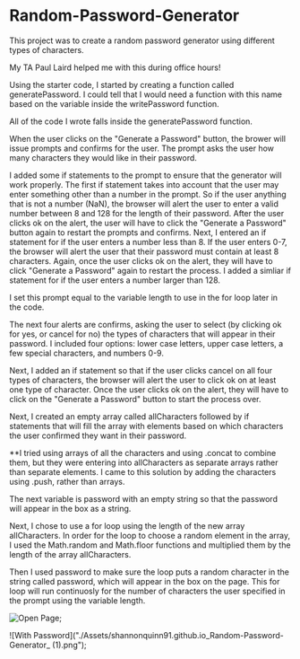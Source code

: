 # Random-Password-Generator
This project was to create a random password generator using different types of characters. 

My TA Paul Laird helped me with this during office hours! 

Using the starter code, I started by creating a function called generatePassword. I could tell that I would need a function with this name based on the variable inside the writePassword function. 

All of the code I wrote falls inside the generatePassword function. 

When the user clicks on the "Generate a Password" button, the brower will issue prompts and confirms for the user. The prompt asks the user how many characters they would like in their password. 

I added some if statements to the prompt to ensure that the generator will work properly. The first if statement takes into account that the user may enter something other than a number in the prompt. So if the user anything that is not a number (NaN), the browser will alert the user to enter a valid number between 8 and 128 for the length of their password. After the user clicks ok on the alert, the user will have to click the "Generate a Password" button again to restart the prompts and confirms. Next, I entered an if statement for if the user enters a number less than 8. If the user enters 0-7, the browser will alert the user that their password must contain at least 8 characters. Again, once the user clicks ok on the alert, they will have to click "Generate a Password" again to restart the process. I added a simliar if statement for if the user enters a number larger than 128. 

I set this prompt equal to the variable length to use in the for loop later in the code. 

The next four alerts are confirms, asking the user to select (by clicking ok for yes, or cancel for no) the types of characters that will appear in their password. I included four options: lower case letters, upper case letters, a few special characters, and numbers 0-9. 

Next, I added an if statement so that if the user clicks cancel on all four types of characters, the browser will alert the user to click ok on at least one type of character. Once the user clicks ok on the alert, they will have to click on the "Generate a Password" button to start the process over. 

Next, I created an empty array called allCharacters followed by if statements that will fill the array with elements based on which characters the user confirmed they want in their password. 

**I tried using arrays of all the characters and using .concat to combine them, but they were entering into allCharacters as separate arrays rather than separate elements. I came to this solution by adding the characters using .push, rather than arrays.

The next variable is password with an empty string so that the password will appear in the box as a string. 

Next, I chose to use a for loop using the length of the new array allCharacters. In order for the loop to choose a random element in the array, I used the Math.random and Math.floor functions and multiplied them by the length of the array allCharacters. 

Then I used password to make sure the loop puts a random character in the string called password, which will appear in the box on the page. This for loop will run continuosly for the number of characters the user specified in the prompt using the variable length. 

![Open Page]("./Assets/shannonquinn91.github.io_Random-Password-Generator_.png"); 


![With Password]("./Assets/shannonquinn91.github.io_Random-Password-Generator_ (1).png"); 
